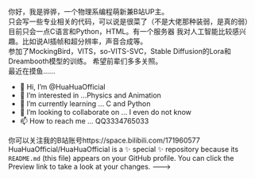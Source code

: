 你好，我是骅骅，一个物理系编程萌新兼B站UP主。  
只会写一些专业相关的代码，可以说是很菜了（不是大佬那种装弱，是真的弱）
目前只会一点C语言和Python，HTML。有一个服务器
我对人工智能比较感兴趣。比如说AI插帧和超分辨率，声音合成等。  
参加了MockingBird，VITS，so-VITS-SVC，Stable Diffusion的Lora和Dreambooth模型的训练。
希望前辈们多多关照。  
最近在摸鱼......  

- 👋 Hi, I’m @HuaHuaOfficial  
- 👀 I’m interested in ...Physics and Animation  
- 🌱 I’m currently learning ... C and Python  
- 💞️ I’m looking to collaborate on ... I even do not know  
- 📫 How to reach me ... QQ3334765033  

你可以关注我的B站账号https://space.bilibili.com/171960577  
HuaHuaOfficial/HuaHuaOfficial is a ✨ special ✨ repository because its `README.md` (this file) appears on your GitHub profile.
You can click the Preview link to take a look at your changes.
--->
